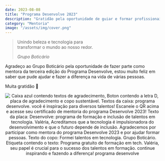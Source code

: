 ```yaml
---
date: 2023-08-08
title: "Programa Desenvolve 2023"
description: "Gratidão pela oportunidade de guiar e formar profissionais incríveis em tecnologia."
category: "Mentoria"
image: "/assets/img/cover.png"
---
```


<blockquote>  
  <p>Unindo beleza e tecnologia para <br/>transformar o mundo ao nosso redor.</p>
  <cite>Grupo Boticário</cite>
</blockquote>

Agradeço ao Grupo Boticário pela oportunidade de fazer parte como mentora da terceira edição do Programa Desenvolve, estou muito feliz em saber que pude ajudar e fazer a diferença na vida de várias pessoas.

Muita gratidão 💙


<div class="midSize" align="center">

![Caixa azul contendo textos de agradecimento, Boton contendo a letra D, placa de agradecimento e copo sustentável. Textos da caixa: programa desenvolve. você é inspiração para diversos talentos! Escaneie o QR acima e acesse seu certificado de mentoria do programa Desenvolve 2023! Texto da placa: Desenvolve: programa de formação e inclusão de talentos em tecnologia. Valéria, Acreditamos que a tecnologia é impulsionadora do desenvolvimento e que o futuro depende de inclusão. Agradecemos por participar como mentora do programa Desenvolve 2023 e por ajudar formar pessoas. Texto do copo: Formei talentos em tecnologia. Grupo Boticário. Etiqueta contendo o texto: Programa gratuito de formação em tech. Valéria, seu papel é crucial para o sucesso dos talentos em formação. continue inspirando e fazendo a diferença! programa desenvolve](/assets/img/programa_desenvolve.png)

</div>